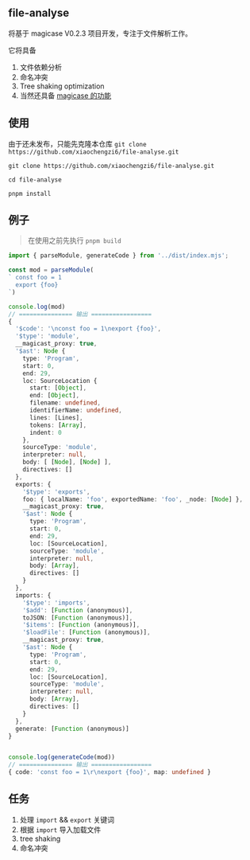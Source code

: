 ## file-analyse
将基于 magicase V0.2.3 项目开发，专注于文件解析工作。

它将具备
1. 文件依赖分析
2. 命名冲突
3. Tree shaking optimization
4. 当然还具备 [magicase 的功能](https://github.com/unjs/magicast)
## 使用
由于还未发布，只能先克隆本仓库 `git clone https://github.com/xiaochengzi6/file-analyse.git`

~~~
git clone https://github.com/xiaochengzi6/file-analyse.git

cd file-analyse

pnpm install 
~~~
## 例子
> 在使用之前先执行 `pnpm build` 
~~~ts
import { parseModule, generateCode } from '../dist/index.mjs';

const mod = parseModule(
` const foo = 1
  export {foo}
`)

console.log(mod)
// =============== 输出 =================
{
  '$code': '\nconst foo = 1\nexport {foo}',
  '$type': 'module',
  __magicast_proxy: true,
  '$ast': Node {
    type: 'Program',
    start: 0,
    end: 29,
    loc: SourceLocation {
      start: [Object],
      end: [Object],
      filename: undefined,
      identifierName: undefined,
      lines: [Lines],
      tokens: [Array],
      indent: 0
    },
    sourceType: 'module',
    interpreter: null,
    body: [ [Node], [Node] ],
    directives: []
  },
  exports: {
    '$type': 'exports',
    foo: { localName: 'foo', exportedName: 'foo', _node: [Node] },
    __magicast_proxy: true,
    '$ast': Node {
      type: 'Program',
      start: 0,
      end: 29,
      loc: [SourceLocation],
      sourceType: 'module',
      interpreter: null,
      body: [Array],
      directives: []
    }
  },
  imports: {
    '$type': 'imports',
    '$add': [Function (anonymous)],
    toJSON: [Function (anonymous)],
    '$items': [Function (anonymous)],
    '$loadFile': [Function (anonymous)],
    __magicast_proxy: true,
    '$ast': Node {
      type: 'Program',
      start: 0,
      end: 29,
      loc: [SourceLocation],
      sourceType: 'module',
      interpreter: null,
      body: [Array],
      directives: []
    }
  },
  generate: [Function (anonymous)]
}


console.log(generateCode(mod)) 
// =============== 输出 =================
{ code: 'const foo = 1\r\nexport {foo}', map: undefined }
~~~


## 任务
1. 处理 `import` && `export` 关键词
2. 根据 `import` 导入加载文件
3. tree shaking 
4. 命名冲突